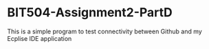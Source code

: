 # BIT504-Assignment2-PartD
This is a simple program to test connectivity between Github and my Ecplise IDE application
